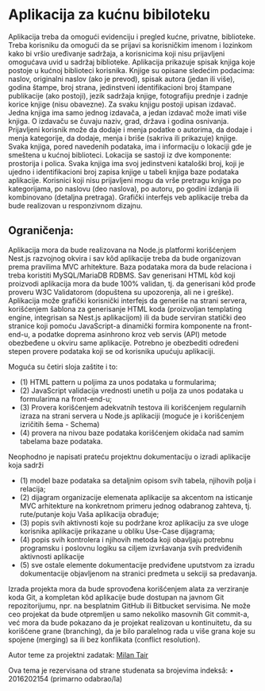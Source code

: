 # Aplikacija za kućnu bibiloteku

Aplikacija treba da omogući evidenciju i pregled kućne, privatne, biblioteke. Treba korisniku da omogući da se prijavi sa korisničkim imenom i lozinkom kako bi vršio uređivanje sadržaja, a korisnicima koji nisu prijavljeni omogućava uvid u sadržaj biblioteke. 
Aplikacija prikazuje spisak knjiga koje postoje u kućnoj biblioteci korisnika. Knjige su opisane sledećim podacima: naslov, originalni naslov (ako je prevod), spisak autora (jedan ili više), godina štampe, broj strana, jedinstveni identifikacioni broj štampane publikacije (ako postoji), jezik sadržaja knjige, fotografiju prednje i zadnje korice knjige (nisu obavezne). Za svaku knjigu postoji upisan izdavač. Jedna knjiga ima samo jednog izdavača, a jedan izdavač može imati više knjiga. O izdavaču se čuvaju naziv, grad, država i godina osnivanja. Prijavljeni korisnik može da dodaje i menja podatke o autorima, da dodaje i menja kategorije, da dodaje, menja i briše (sakriva ili prikazuje) knjige. Svaka knjiga, pored navedenih podataka, ima i informaciju o lokaciji gde je smeštena u kućnoj biblioteci. Lokacija se sastoji iz dve komponente: prostorija i polica. Svaka knjiga ima svoj jedinstveni kataloški broj, koji je ujedno i identifikacioni broj zapisa knjige u tabeli knjiga baze podataka aplikacije. 
Korisnici koji nisu prijavljeni mogu da vrše pretragu knjiga po kategorijama, po naslovu (deo naslova), po autoru, po godini izdanja ili kombinovano (detaljna pretraga). Grafički interfejs veb aplikacije treba da bude realizovan u responzivnom dizajnu.

## Ograničenja:
Aplikacija mora da bude realizovana na Node.js platformi korišćenjem Nest.js razvojnog okvira i sav kôd aplikacije treba da bude organizovan prema pravilima MVC arhitekture. Baza podataka mora da bude relaciona i treba koristiti MySQL/MariaDB RDBMS. Sav generisani HTML kôd koji proizvodi aplikacija mora da bude 100% validan, tj. da generisani kôd prođe proveru W3C Validatorom (dopuštena su upozorenja, ali ne i greške). 
Aplikacija može grafički korisnički interfejs da generiše na strani servera, korišćenjem šablona za generisanje HTML koda (proizvoljan templating engine, integrisan sa Nest.js aplikacijom) ili da bude serviran statički deo stranice koji pomoću JavaScript-a dinamički formira komponente na front-end-u, a podatke doprema asinhrono kroz veb servis (API) metode obezbeđene u okviru same aplikacije.
Potrebno je obezbediti određeni stepen provere podataka koji se od korisnika upućuju aplikaciji.

Moguća su četiri sloja zaštite i to: 
* (1) HTML pattern u poljima za unos podataka u formularima; 
* (2) JavaScript validacija vrednosti unetih u polja za unos podataka u formularima na front-end-u; 
* (3) Provera korišćenjem adekvatnih testova ili korišćenjem regularnih izraza na strani servera u Node.js aplikaciji (moguće je i korišćenjem izričitih šema - Schema) 
* (4) provera na nivou baze podataka korišćenjem okidača nad samim tabelama baze podataka.

Neophodno je napisati prateću projektnu dokumentaciju o izradi aplikacije koja sadrži 
* (1) model baze podataka sa detaljnim opisom svih tabela, njihovih polja i relacija; 
* (2) dijagram organizacije elemenata aplikacije sa akcentom na isticanje MVC arhitekture na konkretnom primeru jednog odabranog zahteva, tj. rute/putanje koju Vaša aplikacija obrađuje; 
* (3) popis svih aktivnosti koje su podržane kroz aplikaciju za sve uloge korisnika aplikacije prikazane u obliku Use-Case dijagrama; 
* (4) popis svih kontrolera i njihovih metoda koji obavljaju potrebnu programsku i poslovnu logiku sa ciljem izvršavanja svih predviđenih aktivnosti aplikacije 
* (5) sve ostale elemente dokumentacije predviđene uputstvom za izradu dokumentacije objavljenom na stranici predmeta u sekciji sa predavanja.

Izrada projekta mora da bude sprovođena korišćenjem alata za verziranje koda Git, a kompletan kôd aplikacije bude dostupan na javnom Git repozitorijumu, npr. na besplatnim GitHub ili Bitbucket servisima. Ne može ceo projekat da bude otpremljen u samo nekoliko masovnih Git commit-a, već mora da bude pokazano da je projekat realizovan u kontinuitetu, da su korišćene grane (branching), da je bilo paralelnog rada u više grana koje su spojene (merging) sa ili bez konflikata (conflict resolution).

Autor teme za projektni zadatak: [Milan Tair](https://rs.linkedin.com/in/milantex)

Ova tema je rezervisana od strane studenata sa brojevima indeksâ:
•	2016202154 (primarno odabrao/la)

